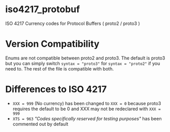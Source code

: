 # iso4217_protobuf
ISO 4217 Currency codes for Protocol Buffers ( proto2 / proto3 )

# Version Compatibility
Enums are not compatible between proto2 and proto3. The default is proto3 but you can simply switch `syntax = "proto3"` for `syntax = "proto2"` if you need to. The rest of the file is compatible with both.

# Differences to ISO 4217
- `XXX = 999` (No currency) has been changed to `XXX = 0` because proto3 requires the default to be 0 and XXX may not be redeclared with `XXX = 999`
- `XTS = 963` *"Codes specifically reserved for testing purposes"* has been commented out by default
